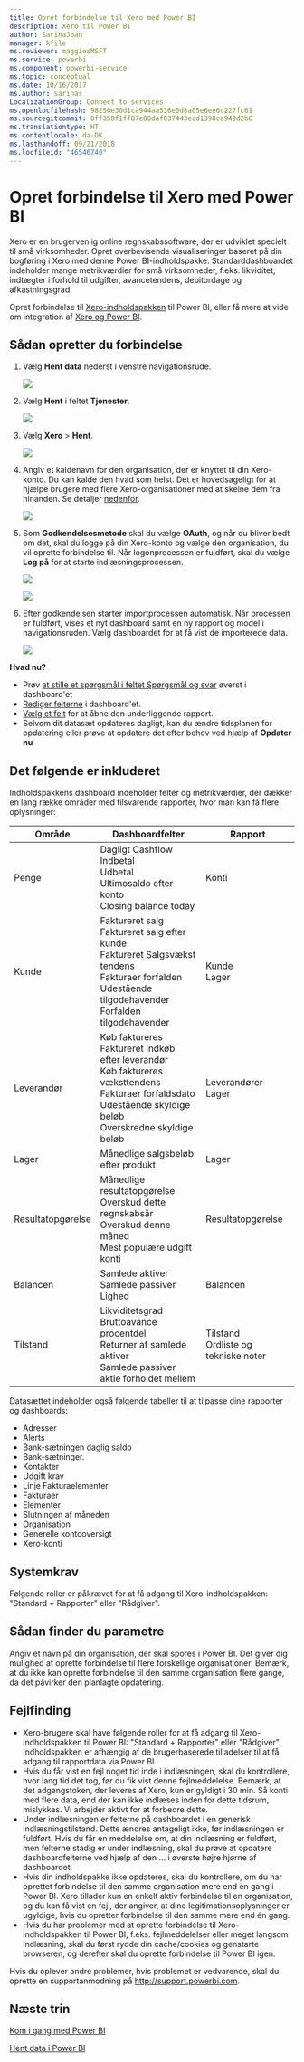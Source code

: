 ```yaml
---
title: Opret forbindelse til Xero med Power BI
description: Xero til Power BI
author: SarinaJoan
manager: kfile
ms.reviewer: maggiesMSFT
ms.service: powerbi
ms.component: powerbi-service
ms.topic: conceptual
ms.date: 10/16/2017
ms.author: sarinas
LocalizationGroup: Connect to services
ms.openlocfilehash: 98250e30d1ca944aa536e0d8a05e6ee6c227fc61
ms.sourcegitcommit: 0ff358f1ff87e88daf837443ecd1398ca949d2b6
ms.translationtype: HT
ms.contentlocale: da-DK
ms.lasthandoff: 09/21/2018
ms.locfileid: "46546740"
---
```

# <a name="connect-to-xero-with-power-bi"></a>Opret forbindelse til Xero med Power BI
Xero er en brugervenlig online regnskabssoftware, der er udviklet specielt til små virksomheder. Opret overbevisende visualiseringer baseret på din bogføring i Xero med denne Power BI-indholdspakke. Standarddashboardet indeholder mange metrikværdier for små virksomheder, f.eks. likviditet, indtægter i forhold til udgifter, avancetendens, debitordage og afkastningsgrad.

Opret forbindelse til [Xero-indholdspakken](https://app.powerbi.com/getdata/services/xero) til Power BI, eller få mere at vide om integration af [Xero og Power BI](https://help.xero.com/Power-BI).

## <a name="how-to-connect"></a>Sådan opretter du forbindelse
1. Vælg **Hent data** nederst i venstre navigationsrude.
   
   ![](media/service-connect-to-xero/getdata.png)
2. Vælg **Hent** i feltet **Tjenester**.
   
   ![](media/service-connect-to-xero/services.png)
3. Vælg **Xero** \>  **Hent**.
   
   ![](media/service-connect-to-xero/connect.png)
4. Angiv et kaldenavn for den organisation, der er knyttet til din Xero-konto. Du kan kalde den hvad som helst. Det er hovedsageligt for at hjælpe brugere med flere Xero-organisationer med at skelne dem fra hinanden. Se detaljer [nedenfor](#FindingParams).
   
   ![](media/service-connect-to-xero/params.png)
5. Som **Godkendelsesmetode** skal du vælge **OAuth**, og når du bliver bedt om det, skal du logge på din Xero-konto og vælge den organisation, du vil oprette forbindelse til. Når logonprocessen er fuldført, skal du vælge **Log på** for at starte indlæsningsprocessen.
   
    ![](media/service-connect-to-xero/creds.png)
   
    ![](media/service-connect-to-xero/creds2.png)
6. Efter godkendelsen starter importprocessen automatisk. Når processen er fuldført, vises et nyt dashboard samt en ny rapport og model i navigationsruden. Vælg dashboardet for at få vist de importerede data.
   
     ![](media/service-connect-to-xero/dashboard.png)

**Hvad nu?**

* Prøv [at stille et spørgsmål i feltet Spørgsmål og svar](consumer/end-user-q-and-a.md) øverst i dashboard'et
* [Rediger felterne](service-dashboard-edit-tile.md) i dashboard'et.
* [Vælg et felt](consumer/end-user-tiles.md) for at åbne den underliggende rapport.
* Selvom dit datasæt opdateres dagligt, kan du ændre tidsplanen for opdatering eller prøve at opdatere det efter behov ved hjælp af **Opdater nu**

## <a name="whats-included"></a>Det følgende er inkluderet
Indholdspakkens dashboard indeholder felter og metrikværdier, der dækker en lang række områder med tilsvarende rapporter, hvor man kan få flere oplysninger:  

| Område | Dashboardfelter | Rapport |
| --- | --- | --- |
| Penge |Dagligt Cashflow <br>Indbetal <br>Udbetal <br>Ultimosaldo efter konto <br>Closing balance today |Konti |
| Kunde |Faktureret salg <br>Faktureret salg efter kunde <br>Faktureret Salgsvækst tendens <br>Fakturaer forfalden <br>Udestående tilgodehavender <br>Forfalden tilgodehavender |Kunde <br>Lager |
| Leverandør |Køb faktureres <br>Faktureret indkøb efter leverandør <br>Køb faktureres væksttendens <br> Fakturaer forfaldsdato <br>Udestående skyldige beløb <br>Overskredne skyldige beløb |Leverandører <br>Lager |
| Lager |Månedlige salgsbeløb efter produkt |Lager |
| Resultatopgørelse |Månedlige resultatopgørelse <br>Overskud dette regnskabsår <br>Overskud denne måned <br>Mest populære udgift konti |Resultatopgørelse |
| Balancen |Samlede aktiver <br>Samlede passiver <br>Lighed |Balancen |
| Tilstand |Likviditetsgrad <br>Bruttoavance procentdel <br> Returner af samlede aktiver <br>Samlede passiver aktie forholdet mellem |Tilstand <br>Ordliste og tekniske noter |

Datasættet indeholder også følgende tabeller til at tilpasse dine rapporter og dashboards:  

* Adresser  
* Alerts  
* Bank-sætningen daglig saldo  
* Bank-sætninger.  
* Kontakter  
* Udgift krav  
* Linje Fakturaelementer  
* Fakturaer  
* Elementer  
* Slutningen af måneden  
* Organisation  
* Generelle kontooversigt  
* Xero-konti

## <a name="system-requirements"></a>Systemkrav
Følgende roller er påkrævet for at få adgang til Xero-indholdspakken: "Standard + Rapporter" eller "Rådgiver".

<a name="FindingParams"></a>

## <a name="finding-parameters"></a>Sådan finder du parametre
Angiv et navn på din organisation, der skal spores i Power BI. Det giver dig mulighed at oprette forbindelse til flere forskellige organisationer. Bemærk, at du ikke kan oprette forbindelse til den samme organisation flere gange, da det påvirker den planlagte opdatering.   

## <a name="troubleshooting"></a>Fejlfinding
* Xero-brugere skal have følgende roller for at få adgang til Xero-indholdspakken til Power BI: "Standard + Rapporter" eller "Rådgiver". Indholdspakken er afhængig af de brugerbaserede tilladelser til at få adgang til rapportdata via Power BI.  
* Hvis du får vist en fejl noget tid inde i indlæsningen, skal du kontrollere, hvor lang tid det tog, før du fik vist denne fejlmeddelelse. Bemærk, at det adgangstoken, der leveres af Xero, kun er gyldigt i 30 min. Så konti med flere data, end der kan ikke indlæses inden for dette tidsrum, mislykkes. Vi arbejder aktivt for at forbedre dette.
* Under indlæsningen er felterne på dashboardet i en generisk indlæsningstilstand. Dette ændres antageligt ikke, før indlæsningen er fuldført. Hvis du får en meddelelse om, at din indlæsning er fuldført, men felterne stadig er under indlæsning, skal du prøve at opdatere dashboardfelterne ved hjælp af den ... i øverste højre hjørne af dashboardet.
* Hvis din indholdspakke ikke opdateres, skal du kontrollere, om du har oprettet forbindelse til den samme organisation mere end én gang i Power BI. Xero tillader kun en enkelt aktiv forbindelse til en organisation, og du kan få vist en fejl, der angiver, at dine legitimationsoplysninger er ugyldige, hvis du opretter forbindelse til den samme mere end én gang.  
* Hvis du har problemer med at oprette forbindelse til Xero-indholdspakken til Power BI, f.eks. fejlmeddelelser eller meget langsom indlæsning, skal du først rydde din cache/cookies og genstarte browseren, og derefter skal du oprette forbindelse til Power BI igen.  

Hvis du oplever andre problemer, hvis problemet er vedvarende, skal du oprette en supportanmodning på http://support.powerbi.com.

## <a name="next-steps"></a>Næste trin
[Kom i gang med Power BI](service-get-started.md)

[Hent data i Power BI](service-get-data.md)


